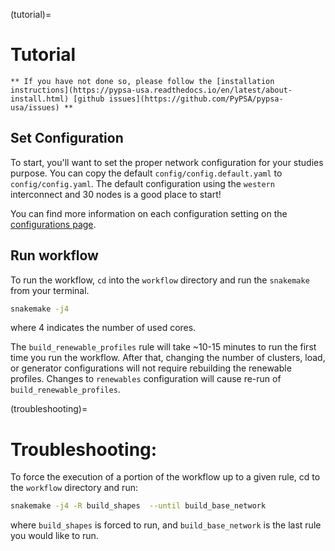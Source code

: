 (tutorial)=
# Tutorial 

```{note}
** If you have not done so, please follow the [installation instructions](https://pypsa-usa.readthedocs.io/en/latest/about-install.html) [github issues](https://github.com/PyPSA/pypsa-usa/issues) **
```

## Set Configuration

To start, you'll want to set the proper network configuration for your studies purpose. You can copy the default `config/config.default.yaml` to `config/config.yaml`. The default configuration using the `western` interconnect and 30 nodes is a good place to start!

You can find more information on each configuration setting on the [configurations page](https://pypsa-usa.readthedocs.io/en/latest/config-configuration.html).


## Run workflow

To run the workflow, `cd` into the `workflow` directory and run the `snakemake` from your terminal.

```bash
snakemake -j4
```

where 4 indicates the number of used cores.

The `build_renewable_profiles` rule will take ~10-15 minutes to run the first time you run the workflow. After that, changing the number of clusters, load, or generator configurations will not require rebuilding the renewable profiles. Changes to `renewables` configuration will cause re-run of `build_renewable_profiles`.

(troubleshooting)=
# Troubleshooting:

To force the execution of a portion of the workflow up to a given rule, cd to the `workflow` directory and run:

```bash
snakemake -j4 -R build_shapes  --until build_base_network
```
where `build_shapes` is forced to run, and `build_base_network` is the last rule you would like to run.

